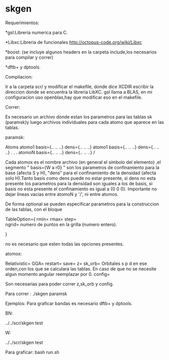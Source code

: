 # skgen

Requerimientos:

*gsl:Libreria numerica para C. 

*Libxc:Libreria de funcionales http://octopus-code.org/wiki/Libxc

*boost: (se incluye algunos headers en la carpeta include,los necesarios para compilar y correr)

*dftb+ y dptools.

Compilacion:

Ir a la carpeta scr/ y modificar el makefile, donde dice XCDIR escribir la direccion donde se encuentra la libreria LibXC.
gsl llama a BLAS, en mi configuracion uso openblas,hay que modificar eso en el makefile.

Correr:

Es necesario un archivo donde estan los parametros para las tablas sk (paramsk)y luego archivos individuales para cada atomo que aparece en las tablas.

paramsk:

Atoms
atomo1 basis={.. .. ..} dens={.. .. ..}
atomo1 basis={.. .. ..} dens={.. .. ..}
.
.
.
atomoN basis={.. .. ..} dens={.. .. ..}
/

Cada atomox es el nombre archivo (en general  el simbolo del elemento) ,el segmento " basis={W a r0} " son los parametros de confinamiento para la base (afecta S y H), "dens" para el confinamiento de la densidad (afecta solo H).Tanto basis como dens puede no estar presente, si dens no esta presente los parametros para la densidad son iguales a los de basis, si basis no esta presente el confinamiento es igual a {0 0 0}.
Importante no dejar lineas vacias entre atomoN y '/', ni entre atomos.

De forma optional se pueden especificar parametros para la construccion de las tablas, con el bloque

TableOption={
rmin=
rmax=
step=              
ngrid=             numero de puntos en la grilla (numero entero).

}

no es necesario que esten todas las opciones presentes.

     


atomox:


Relativistic=
GGA=
restart=
save= 
z=
sk_orb=                     Orbitales s p d en ese orden,con los que se calculara las tablas. En caso de que no se necesite algun momento angular reemplazar por 0.
config=

Son necesarias para poder correr z,sk_orb y config.


Para correr :  ./skgen paramsk


Ejemplos:
Para graficar bandas es necesario dftb+ y dptools.

BN:

../../scr/skgen test



W:

../../scr/skgen test

Para graficar: bash run.sh




  



